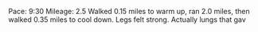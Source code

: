 Pace: 9:30
Mileage: 2.5
Walked 0.15 miles to warm up, ran 2.0 miles, then walked 0.35 miles to cool down. Legs felt strong. Actually lungs that gav